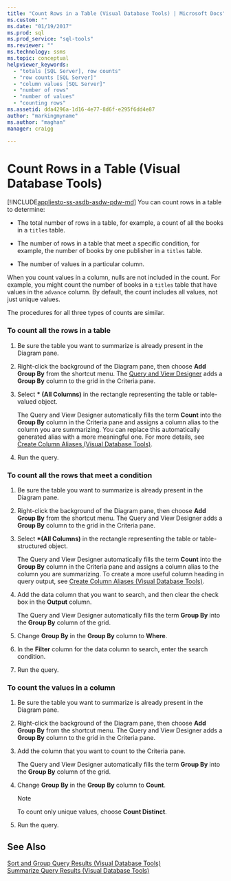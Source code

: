 ```yaml
---
title: "Count Rows in a Table (Visual Database Tools) | Microsoft Docs"
ms.custom: ""
ms.date: "01/19/2017"
ms.prod: sql
ms.prod_service: "sql-tools"
ms.reviewer: ""
ms.technology: ssms
ms.topic: conceptual
helpviewer_keywords: 
  - "totals [SQL Server], row counts"
  - "row counts [SQL Server]"
  - "column values [SQL Server]"
  - "number of rows"
  - "number of values"
  - "counting rows"
ms.assetid: dda4296a-1d16-4e77-8d6f-e295f6dd4e87
author: "markingmyname"
ms.author: "maghan"
manager: craigg

---
```

# Count Rows in a Table (Visual Database Tools)
[!INCLUDE[appliesto-ss-asdb-asdw-pdw-md](../../includes/appliesto-ss-asdb-asdw-pdw-md.md)]
You can count rows in a table to determine:  
  
-   The total number of rows in a table, for example, a count of all the books in a `titles` table.  
  
-   The number of rows in a table that meet a specific condition, for example, the number of books by one publisher in a `titles` table.  
  
-   The number of values in a particular column.  
  
When you count values in a column, nulls are not included in the count. For example, you might count the number of books in a `titles` table that have values in the `advance` column. By default, the count includes all values, not just unique values.  
  
The procedures for all three types of counts are similar.  
  
### To count all the rows in a table  
  
1.  Be sure the table you want to summarize is already present in the Diagram pane.  
  
2.  Right-click the background of the Diagram pane, then choose **Add Group By** from the shortcut menu. The [Query and View Designer](../../ssms/visual-db-tools/query-and-view-designer-tools-visual-database-tools.md) adds a **Group By** column to the grid in the Criteria pane.  
  
3.  Select **&#42; (All Columns)** in the rectangle representing the table or table-valued object.  
  
    The Query and View Designer automatically fills the term **Count** into the **Group By** column in the Criteria pane and assigns a column alias to the column you are summarizing. You can replace this automatically generated alias with a more meaningful one. For more details, see [Create Column Aliases &#40;Visual Database Tools&#41;](../../ssms/visual-db-tools/create-column-aliases-visual-database-tools.md).  
  
4.  Run the query.  
  
### To count all the rows that meet a condition  
  
1.  Be sure the table you want to summarize is already present in the Diagram pane.  
  
2.  Right-click the background of the Diagram pane, then choose **Add Group By** from the shortcut menu. The Query and View Designer adds a **Group By** column to the grid in the Criteria pane.  
  
3.  Select **&#42;(All Columns)** in the rectangle representing the table or table-structured object.  
  
    The Query and View Designer automatically fills the term **Count** into the **Group By** column in the Criteria pane and assigns a column alias to the column you are summarizing. To create a more useful column heading in query output, see [Create Column Aliases &#40;Visual Database Tools&#41;](../../ssms/visual-db-tools/create-column-aliases-visual-database-tools.md).  
  
4.  Add the data column that you want to search, and then clear the check box in the **Output** column.  
  
    The Query and View Designer automatically fills the term **Group By** into the **Group By** column of the grid.  
  
5.  Change **Group By** in the **Group By** column to **Where**.  
  
6.  In the **Filter** column for the data column to search, enter the search condition.  
  
7.  Run the query.  
  
### To count the values in a column  
  
1.  Be sure the table you want to summarize is already present in the Diagram pane.  
  
2.  Right-click the background of the Diagram pane, then choose **Add Group By** from the shortcut menu. The Query and View Designer adds a **Group By** column to the grid in the Criteria pane.  
  
3.  Add the column that you want to count to the Criteria pane.  
  
    The Query and View Designer automatically fills the term **Group By** into the **Group By** column of the grid.  
  
4.  Change **Group By** in the **Group By** column to **Count**.  
  
    > [!NOTE]  
    > To count only unique values, choose **Count Distinct**.  
  
5.  Run the query.  
  
## See Also  
[Sort and Group Query Results &#40;Visual Database Tools&#41;](../../ssms/visual-db-tools/sort-and-group-query-results-visual-database-tools.md)  
[Summarize Query Results &#40;Visual Database Tools&#41;](../../ssms/visual-db-tools/summarize-query-results-visual-database-tools.md)  
  
